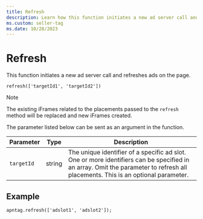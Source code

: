 ```yaml
---
title: Refresh
description: Learn how this function initiates a new ad server call and refreshes ads on the page. This page also lists parameter that can be sent as an argument in the function.  
ms.custom: seller-tag
ms.date: 10/28/2023
---
```


# Refresh

This function initiates a new ad server call and refreshes ads on the page.

``` 
refresh(['targetId1', 'targetId2'])
```

> [!NOTE]
> The existing iFrames related to the placements passed to the `refresh` method will be replaced and new iFrames created.

The parameter listed below can be sent as an argument in the function.

| Parameter | Type | Description |
|--|--|--|
| `targetId` | string | The unique identifier of a specific ad slot. One or more identifiers can be specified in an array. Omit the parameter to refresh all placements. This is an optional parameter. |

## Example

``` 
apntag.refresh(['adslot1', 'adslot2']);
```
